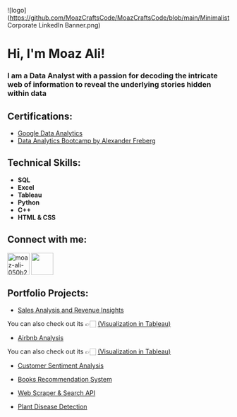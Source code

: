 ![logo](https://github.com/MoazCraftsCode/MoazCraftsCode/blob/main/Minimalist Corporate LinkedIn Banner.png)
<h1>Hi, I'm Moaz Ali! </h1>
<h3> I am a Data Analyst with a passion for decoding the intricate web of information to reveal the underlying stories hidden within data</h3>
<h2> Certifications:</h2>

- [Google Data Analytics](https://coursera.org/share/0e17355d2b290878f3cfd22db521ab13)
- [Data Analytics Bootcamp by Alexander Freberg](https://github.com/MoazCraftsCode/MoazCraftsCode/blob/main/Certificate.png)
<h2> Technical Skills:</h2>

- <b>SQL</b>
- <b>Excel</b>
- <b>Tableau</b>
- <b>Python</b>
- <b>C++</b>
- <b>HTML & CSS</b>
<h2> Connect with me:</h2>
<p align="left">
<a href="https://linkedin.com/in/moazalihere" target="blank"><img align="center" src="https://raw.githubusercontent.com/rahuldkjain/github-profile-readme-generator/master/src/images/icons/Social/linked-in-alt.svg" alt="moaz-ali-050b2b277" height="50" width="50" /></a>
<a href="https://public.tableau.com/app/profile/moaz.ali" target="blank"><img align="center" src="https://analyticstraininghub.com/wp-content/uploads/2020/10/icon-tableau.png" height="50" width="50" /></a>
</p>


<h2> Portfolio Projects:</h2>
<!--<h3>Tableau </h3>-->

- [Sales Analysis and Revenue Insights](https://github.com/MoazCraftsCode/Sales-Analysis-and-Revenue-Insights-using-Excel-and-Tableau)

You can also check out its 👉🏻 [(Visualization in Tableau)](https://public.tableau.com/views/CompanySalesAnalysis_16897709083830/Dashboard1?:language=en-GB&:display_count=n&:origin=viz_share_link)

- [Airbnb Analysis](https://github.com/MoazCraftsCode/Airbnb-analysis-using-Tableau)

You can also check out its 👉🏻 [(Visualization in Tableau)](https://public.tableau.com/views/AirbnbAnalysis_16898504637060/Dashboard1?:language=en-US&:display_count=n&:origin=viz_share_link)

- [Customer Sentiment Analysis](https://github.com/MoazCraftsCode/Sentiment-Analysis-and-Brand-Perception-in-Python-using-NLP)

- [Books Recommendation System](https://github.com/MoazCraftsCode/Books-Recommendation-System-in-Python-using-Machine-Learning)

- [Web Scraper & Search API](https://github.com/MoazCraftsCode/Web-Scraper-and-Search-API-using-Python)

- [Plant Disease Detection](https://github.com/MoazCraftsCode/Plant-Disease-Detection-using-opencv)
  
